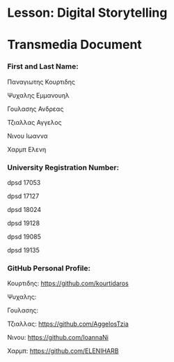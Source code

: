 # Lesson: Digital Storytelling
# Transmedia Document

### First and Last Name:

Παναγιωτης Κουρτιδης

Ψυχαλης Εμμανουηλ

Γουλασης Ανδρεας

Τζιαλλας Αγγελος

Νινου Ιωαννα

Χαρμπ Ελενη 


### University Registration Number: 

dpsd 17053

dpsd 17127

dpsd 18024

dpsd 19128

dpsd 19085 

dpsd 19135

### GitHub Personal Profile:

Κουρτιδης: https://github.com/kourtidaros

Ψυχαλης:

Γουλασης:

Τζιαλλας: https://github.com/AggelosTzia

Νινου: https://github.com/IoannaNi

Χαρμπ: https://github.com/ELENIHARB
